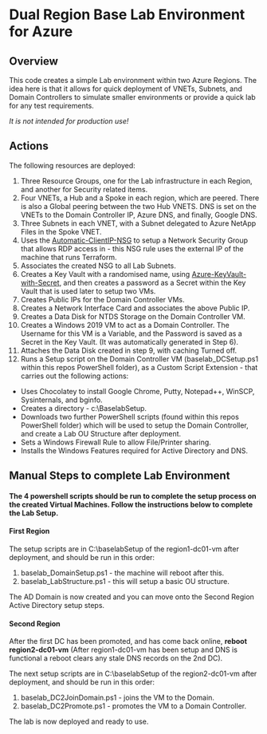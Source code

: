 # Dual Region Base Lab Environment for Azure

## Overview
This code creates a simple Lab environment within two Azure Regions. The idea here is that it allows for quick deployment of VNETs, Subnets, and Domain Controllers to simulate smaller environments or provide a quick lab for any test requirements.

*It is not intended for production use!*

## Actions
The following resources are deployed:

1. Three Resource Groups, one for the Lab infrastructure in each Region, and another for Security related items.
2. Four VNETs, a Hub and a Spoke in each region, which are peered. There is also a Global peering between the two Hub VNETS. DNS is set on the VNETs to the Domain Controller IP, Azure DNS, and finally, Google DNS. 
3. Three Subnets in each VNET, with a Subnet delegated to Azure NetApp Files in the Spoke VNET. 
4. Uses the [Automatic-ClientIP-NSG](../Automatic-ClientIP-NSG) to setup a Network Security Group that allows RDP access in - this NSG rule uses the external IP of the machine that runs Terraform. 
5. Associates the created NSG to all Lab Subnets.
6. Creates a Key Vault with a randomised name, using [Azure-KeyVault-with-Secret](../Azure-KeyVault-with-Secret), and then creates a password as a Secret within the Key Vault that is used later to setup two VMs.
7. Creates Public IPs for the Domain Controller VMs.
8. Creates a Network Interface Card and associates the above Public IP.
9. Creates a Data Disk for NTDS Storage on the Domain Controller VM.
10. Creates a Windows 2019 VM to act as a Domain Controller. The Username for this VM is a Variable, and the Password is saved as a Secret in the Key Vault. (It was automatically generated in Step 6).
11. Attaches the Data Disk created in step 9, with caching Turned off. 
12. Runs a Setup script on the Domain Controller VM (baselab_DCSetup.ps1 within this repos PowerShell folder), as a Custom Script Extension - that carries out the following actions:

  - Uses Chocolatey to install Google Chrome, Putty, Notepad++, WinSCP, Sysinternals, and bginfo.
  - Creates a directory - c:\BaselabSetup.
  - Downloads two further PowerShell scripts (found within this repos PowerShell folder) which will be used to setup the Domain Controller, and create a Lab OU Structure after deployment. 
  - Sets a Windows Firewall Rule to allow File/Printer sharing.
  - Installs the Windows Features required for Active Directory and DNS. 

## Manual Steps to complete Lab Environment
#### The 4 powershell scripts should be run to complete the setup process on the created Virtual Machines. Follow the instructions below to complete the Lab Setup.  

#### First Region 

The setup scripts are in C:\baselabSetup of the region1-dc01-vm after deployment, and should be run in this order:

1. baselab_DomainSetup.ps1 - the machine will reboot after this.
2. baselab_LabStructure.ps1 - this will setup a basic OU structure.

The AD Domain is now created and you can move onto the Second Region Active Directory setup steps. 

#### Second Region 

After the first DC has been promoted, and has come back online, <b>reboot region2-dc01-vm</b> (After region1-dc01-vm has been setup and DNS is functional a reboot clears any stale DNS records on the 2nd DC).

The next setup scripts are in C:\baselabSetup of the region2-dc01-vm after deployment, and should be run in this order:

1. baselab_DC2JoinDomain.ps1 - joins the VM to the Domain.
2. baselab_DC2Promote.ps1 - promotes the VM to a Domain Controller.

The lab is now deployed and ready to use.
